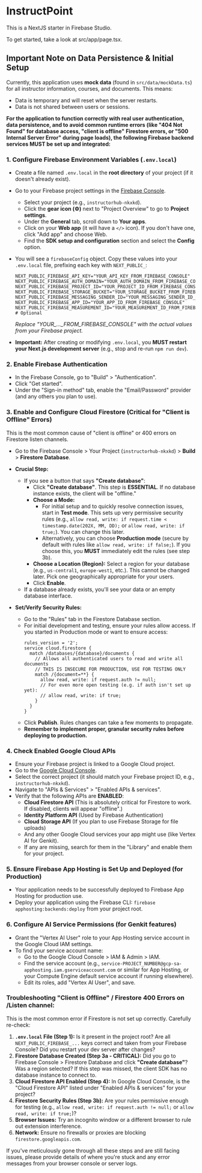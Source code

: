 
# InstructPoint

This is a NextJS starter in Firebase Studio.

To get started, take a look at src/app/page.tsx.

## Important Note on Data Persistence & Initial Setup

Currently, this application uses **mock data** (found in `src/data/mockData.ts`) for all instructor information, courses, and documents. This means:
- Data is temporary and will reset when the server restarts.
- Data is not shared between users or sessions.

**For the application to function correctly with real user authentication, data persistence, and to avoid common runtime errors (like "404 Not Found" for database access, "client is offline" Firestore errors, or "500 Internal Server Error" during page loads), the following Firebase backend services MUST be set up and integrated:**

### 1. Configure Firebase Environment Variables (`.env.local`)

*   Create a file named `.env.local` in the **root directory** of your project (if it doesn't already exist).
*   Go to your Firebase project settings in the [Firebase Console](https://console.firebase.google.com/).
    *   Select your project (e.g., `instructorhub-nkxkd`).
    *   Click the **gear icon (⚙️)** next to "Project Overview" to go to **Project settings**.
    *   Under the **General** tab, scroll down to **Your apps**.
    *   Click on your **Web app** (it will have a `</>` icon). If you don't have one, click "Add app" and choose Web.
    *   Find the **SDK setup and configuration** section and select the **Config** option.
*   You will see a `firebaseConfig` object. Copy these values into your `.env.local` file, prefixing each key with `NEXT_PUBLIC_`:

    ```env
    NEXT_PUBLIC_FIREBASE_API_KEY="YOUR_API_KEY_FROM_FIREBASE_CONSOLE"
    NEXT_PUBLIC_FIREBASE_AUTH_DOMAIN="YOUR_AUTH_DOMAIN_FROM_FIREBASE_CONSOLE"
    NEXT_PUBLIC_FIREBASE_PROJECT_ID="YOUR_PROJECT_ID_FROM_FIREBASE_CONSOLE"
    NEXT_PUBLIC_FIREBASE_STORAGE_BUCKET="YOUR_STORAGE_BUCKET_FROM_FIREBASE_CONSOLE"
    NEXT_PUBLIC_FIREBASE_MESSAGING_SENDER_ID="YOUR_MESSAGING_SENDER_ID_FROM_FIREBASE_CONSOLE"
    NEXT_PUBLIC_FIREBASE_APP_ID="YOUR_APP_ID_FROM_FIREBASE_CONSOLE"
    NEXT_PUBLIC_FIREBASE_MEASUREMENT_ID="YOUR_MEASUREMENT_ID_FROM_FIREBASE_CONSOLE" # Optional
    ```
    *Replace "YOUR_..._FROM_FIREBASE_CONSOLE" with the actual values from your Firebase project.*
*   **Important:** After creating or modifying `.env.local`, you **MUST restart your Next.js development server** (e.g., stop and re-run `npm run dev`).

### 2. Enable Firebase Authentication

*   In the Firebase Console, go to "Build" > "Authentication".
*   Click "Get started".
*   Under the "Sign-in method" tab, enable the "Email/Password" provider (and any others you plan to use).

### 3. Enable and Configure Cloud Firestore (Critical for "Client is Offline" Errors)

This is the most common cause of "client is offline" or 400 errors on Firestore listen channels.

*   Go to the Firebase Console > Your Project (`instructorhub-nkxkd`) > **Build** > **Firestore Database**.
*   **Crucial Step:**
    *   If you see a button that says **"Create database"**:
        *   Click **"Create database"**. This step is **ESSENTIAL**. If no database instance exists, the client will be "offline."
        *   **Choose a Mode:**
            *   For initial setup and to quickly resolve connection issues, start in **Test mode**. This sets up very permissive security rules (e.g., `allow read, write: if request.time < timestamp.date(202X, MM, DD);` or `allow read, write: if true;`). You can change this later.
            *   Alternatively, you can choose **Production mode** (secure by default with rules like `allow read, write: if false;`). If you choose this, you **MUST** immediately edit the rules (see step 3b).
        *   **Choose a Location (Region):** Select a region for your database (e.g., `us-central1`, `europe-west1`, etc.). This cannot be changed later. Pick one geographically appropriate for your users.
        *   Click **Enable**.
    *   If a database already exists, you'll see your data or an empty database interface.

*   **Set/Verify Security Rules:**
    *   Go to the "Rules" tab in the Firestore Database section.
    *   For initial development and testing, ensure your rules allow access. If you started in Production mode or want to ensure access:
        ```rules
        rules_version = '2';
        service cloud.firestore {
          match /databases/{database}/documents {
            // Allows all authenticated users to read and write all documents
            // THIS IS INSECURE FOR PRODUCTION, USE FOR TESTING ONLY
            match /{document=**} {
              allow read, write: if request.auth != null;
              // For even more open testing (e.g. if auth isn't set up yet):
              // allow read, write: if true;
            }
          }
        }
        ```
    *   Click **Publish**. Rules changes can take a few moments to propagate.
    *   **Remember to implement proper, granular security rules before deploying to production.**

### 4. Check Enabled Google Cloud APIs

*   Ensure your Firebase project is linked to a Google Cloud project.
*   Go to the [Google Cloud Console](https://console.cloud.google.com/).
*   Select the correct project (it should match your Firebase project ID, e.g., `instructorhub-nkxkd`).
*   Navigate to "APIs & Services" > "Enabled APIs & services".
*   Verify that the following APIs are **ENABLED**:
    *   **Cloud Firestore API** (This is absolutely critical for Firestore to work. If disabled, clients will appear "offline".)
    *   **Identity Platform API** (Used by Firebase Authentication)
    *   **Cloud Storage API** (If you plan to use Firebase Storage for file uploads)
    *   And any other Google Cloud services your app might use (like Vertex AI for Genkit).
    *   If any are missing, search for them in the "Library" and enable them for your project.

### 5. Ensure Firebase App Hosting is Set Up and Deployed (for Production)

*   Your application needs to be successfully deployed to Firebase App Hosting for production use.
*   Deploy your application using the Firebase CLI: `firebase apphosting:backends:deploy` from your project root.

### 6. Configure AI Service Permissions (for Genkit features)

*   Grant the "Vertex AI User" role to your App Hosting service account in the Google Cloud IAM settings.
*   To find your service account name:
    *   Go to the Google Cloud Console > IAM & Admin > IAM.
    *   Find the service account (e.g., `service-PROJECT_NUMBER@gcp-sa-apphosting.iam.gserviceaccount.com` or similar for App Hosting, or your Compute Engine default service account if running elsewhere).
    *   Edit its roles, add "Vertex AI User", and save.

### Troubleshooting "Client is Offline" / Firestore 400 Errors on /Listen channel:

This is the most common error if Firestore is not set up correctly. Carefully re-check:

1.  **`.env.local` File (Step 1):** Is it present in the project root? Are all `NEXT_PUBLIC_FIREBASE_...` keys correct and taken from your Firebase Console? Did you restart your dev server after changes?
2.  **Firestore Database Created (Step 3a - CRITICAL):** Did you go to Firebase Console > Firestore Database and click **"Create database"**? Was a region selected? If this step was missed, the client SDK has no database instance to connect to.
3.  **Cloud Firestore API Enabled (Step 4):** In Google Cloud Console, is the "Cloud Firestore API" listed under "Enabled APIs & services" for your project?
4.  **Firestore Security Rules (Step 3b):** Are your rules permissive enough for testing (e.g., `allow read, write: if request.auth != null;` or `allow read, write: if true;`)?
5.  **Browser Issues:** Try an incognito window or a different browser to rule out extension interference.
6.  **Network:** Ensure no firewalls or proxies are blocking `firestore.googleapis.com`.

If you've meticulously gone through all these steps and are still facing issues, please provide details of where you're stuck and any error messages from your browser console or server logs.

    
